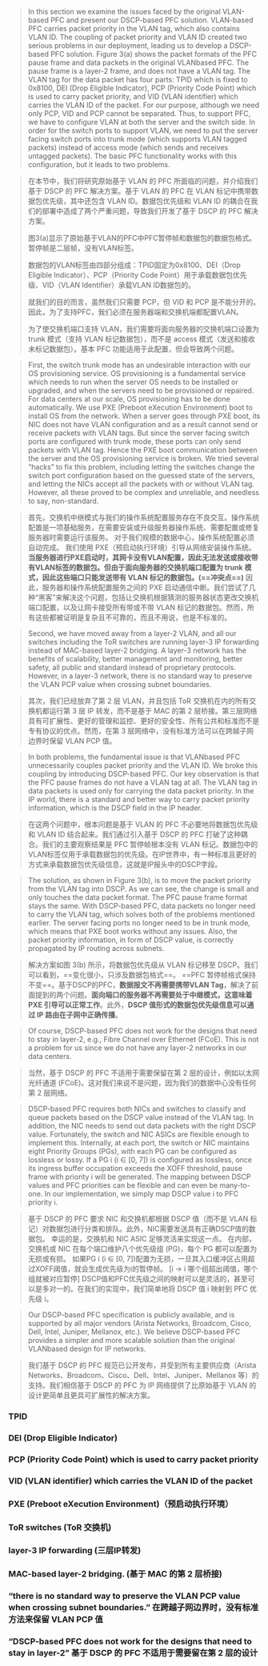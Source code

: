 > In this section we examine the issues faced by the original VLAN-based PFC and present our DSCP-based PFC solution. VLAN-based PFC carries packet priority in the VLAN tag, which also contains VLAN ID. The coupling of packet priority and VLAN ID created two serious problems in our deployment, leading us to develop a DSCP-based PFC solution. Figure 3(a) shows the packet formats of the PFC pause frame and data packets in the original VLANbased PFC. The pause frame is a layer-2 frame, and does not have a VLAN tag. The VLAN tag for the data packet has four parts: TPID which is fixed to 0x8100, DEI (Drop Eligible Indicator), PCP (Priority Code Point) which is used to carry packet priority, and VID (VLAN identifier) which carries the VLAN ID of the packet. For our purpose, although we need only PCP, VID and PCP cannot be separated. Thus, to support PFC, we have to configure VLAN at both the server and the switch side. In order for the switch ports to support VLAN, we need to put the server facing switch ports into trunk mode (which supports VLAN tagged packets) instead of access mode (which sends and receives untagged packets). The basic PFC functionality works with this configuration, but it leads to two problems.

>在本节中，我们将研究原始基于 VLAN 的 PFC 所面临的问题，并介绍我们基于 DSCP 的 PFC 解决方案。基于 VLAN 的 PFC 在 VLAN 标记中携带数据包优先级，其中还包含 VLAN ID。数据包优先级和 VLAN ID 的耦合在我们的部署中造成了两个严重问题，导致我们开发了基于 DSCP 的 PFC 解决方案。
>
>图3(a)显示了原始基于VLAN的PFC中PFC暂停帧和数据包的数据包格式。暂停帧是二层帧，没有VLAN标签。
>
>数据包的VLAN标签由四部分组成：TPID固定为0x8100、DEI（Drop Eligible Indicator）、PCP（Priority Code Point）用于承载数据包优先级、VID（VLAN Identifier）承载VLAN ID数据包的。
>
>就我们的目的而言，虽然我们只需要 PCP，但 VID 和 PCP 是不能分开的。因此，为了支持PFC，我们必须在服务器端和交换机端都配置VLAN。
>
>为了使交换机端口支持 VLAN，我们需要将面向服务器的交换机端口设置为 trunk 模式（支持 VLAN 标记数据包），而不是 access 模式（发送和接收未标记数据包）。基本 PFC 功能适用于此配置，但会导致两个问题。

>First, the switch trunk mode has an undesirable interaction with our OS provisioning service. OS provisioning is a fundamental service which needs to run when the server OS needs to be installed or upgraded, and when the servers need to be provisioned or repaired. For data centers at our scale, OS provisioning has to be done automatically. We use PXE (Preboot eXecution Environment) boot to install OS from the network. When a server goes through PXE boot, its NIC does not have VLAN configuration and as a result cannot send or receive packets with VLAN tags. But since the server facing switch ports are configured with trunk mode, these ports can only send packets with VLAN tag. Hence the PXE boot communication between the server and the OS provisioning service is broken. We tried several “hacks” to fix this problem, including letting the switches change the switch port configuration based on the guessed state of the servers, and letting the NICs accept all the packets with or without VLAN tag. However, all these proved to be complex and unreliable, and needless to say, non-standard. 

>首先，交换机中继模式与我们的操作系统配置服务存在不良交互。操作系统配置是一项基础服务，在需要安装或升级服务器操作系统、需要配置或修复服务器时需要运行该服务。
>对于我们规模的数据中心，操作系统配置必须自动完成。
>我们使用 PXE（预启动执行环境）引导从网络安装操作系统。
>**当服务器进行PXE启动时，其网卡没有VLAN配置，因此无法发送或接收带有VLAN标签的数据包。但由于面向服务器的交换机端口配置为 trunk 模式，因此这些端口只能发送带有 VLAN 标记的数据包。(==冲突点==)**
>因此，服务器和操作系统配置服务之间的 PXE 启动通信中断。我们尝试了几种“黑客”来解决这个问题，包括让交换机根据猜测的服务器状态更改交换机端口配置，以及让网卡接受所有带或不带 VLAN 标记的数据包。然而，所有这些都被证明是复杂且不可靠的，而且不用说，也是不标准的。

>Second, we have moved away from a layer-2 VLAN, and all our switches including the ToR switches are running layer-3 IP forwarding instead of MAC-based layer-2 bridging. A layer-3 network has the benefits of scalability, better management and monitoring, better safety, all public and standard instead of proprietary protocols. However, in a layer-3 network, there is no standard way to preserve the VLAN PCP value when crossing subnet boundaries.

>其次，我们已经放弃了第 2 层 VLAN，并且包括 ToR 交换机在内的所有交换机都运行第 3 层 IP 转发，而不是基于 MAC 的第 2 层桥接。第三层网络具有可扩展性、更好的管理和监控、更好的安全性、所有公共和标准而不是专有协议的优点。然而，在第 3 层网络中，没有标准方法可以在跨越子网边界时保留 VLAN PCP 值。

>In both problems, the fundamental issue is that VLANbased PFC unnecessarily couples packet priority and the VLAN ID. We broke this coupling by introducing DSCP-based PFC. Our key observation is that the PFC pause frames do not have a VLAN tag at all. The VLAN tag in data packets is used only for carrying the data packet priority. In the IP world, there is a standard and better way to carry packet priority information, which is the DSCP field in the IP header.

>在这两个问题中，根本问题是基于 VLAN 的 PFC 不必要地将数据包优先级和 VLAN ID 结合起来。我们通过引入基于 DSCP 的 PFC 打破了这种耦合。我们的主要观察结果是 PFC 暂停帧根本没有 VLAN 标记。数据包中的VLAN标签仅用于承载数据包的优先级。在IP世界中，有一种标准且更好的方式来承载数据包优先级信息，这就是IP报头中的DSCP字段。

>The solution, as shown in Figure 3(b), is to move the packet priority from the VLAN tag into DSCP. As we can see, the change is small and only touches the data packet format. The PFC pause frame format stays the same. With DSCP-based PFC, data packets no longer need to carry the VLAN tag, which solves both of the problems mentioned earlier. The server facing ports no longer need to be in trunk mode, which means that PXE boot works without any issues. Also, the packet priority information, in form of DSCP value, is correctly propagated by IP routing across subnets.

>解决方案如图 3(b) 所示，将数据包优先级从 VLAN 标记移至 DSCP。我们可以看到，==变化很小，只涉及数据包格式==。 ==PFC 暂停帧格式保持不变==。基于DSCP的PFC，**数据报文不再需要携带VLAN Tag**，解决了前面提到的两个问题。**面向端口的服务器不再需要处于中继模式，这意味着 PXE 引导可以正常工作**。此外，**DSCP 值形式的数据包优先级信息可以通过 IP 路由在子网中正确传播**。

>Of course, DSCP-based PFC does not work for the designs that need to stay in layer-2, e.g., Fibre Channel over Ethernet (FCoE). This is not a problem for us since we do not have any layer-2 networks in our data centers.

>当然，基于 DSCP 的 PFC 不适用于需要保留在第 2 层的设计，例如以太网光纤通道 (FCoE)。这对我们来说不是问题，因为我们的数据中心没有任何第 2 层网络。

>DSCP-based PFC requires both NICs and switches to classify and queue packets based on the DSCP value instead of the VLAN tag. In addition, the NIC needs to send out data packets with the right DSCP value. Fortunately, the switch and NIC ASICs are flexible enough to implement this. Internally, at each port, the switch or NIC maintains eight Priority Groups (PGs), with each PG can be configured as lossless or lossy. If a PG i (i ∈ [0, 7]) is configured as lossless, once its ingress buffer occupation exceeds the XOFF threshold, pause frame with priority i will be generated. The mapping between DSCP values and PFC priorities can be flexible and can even be many-to-one. In our implementation, we simply map DSCP value i to PFC priority i.

>基于 DSCP 的 PFC 要求 NIC 和交换机都根据 DSCP 值（而不是 VLAN 标记）对数据包进行分类和排队。此外，NIC需要发送具有正确DSCP值的数据包。
>幸运的是，交换机和 NIC ASIC 足够灵活来实现这一点。
>在内部，交换机或 NIC 在每个端口维护八个优先级组 (PG)，每个 PG 都可以配置为无损或有损。
>如果PG i (i ∈ [0, 7])配置为无损，一旦其入口缓冲区占用超过XOFF阈值，就会生成优先级为i的暂停帧。 [i -> i 哪个组超出阈值，哪个组就被对应暂停]
>DSCP值和PFC优先级之间的映射可以是灵活的，甚至可以是多对一的。在我们的实现中，我们简单地将 DSCP 值 i 映射到 PFC 优先级 i。

>Our DSCP-based PFC specification is publicly available, and is supported by all major vendors (Arista Networks, Broadcom, Cisco, Dell, Intel, Juniper, Mellanox, etc.). We believe DSCP-based PFC provides a simpler and more scalable solution than the original VLANbased design for IP networks.

>我们基于 DSCP 的 PFC 规范已公开发布，并受到所有主要供应商（Arista Networks、Broadcom、Cisco、Dell、Intel、Juniper、Mellanox 等）的支持。我们相信基于 DSCP 的 PFC 为 IP 网络提供了比原始基于 VLAN 的设计更简单且更具可扩展性的解决方案。

### TPID


### DEI (Drop Eligible Indicator)


### PCP (Priority Code Point) which is used to carry packet priority


### VID (VLAN identifier) which carries the VLAN ID of the packet


### PXE (Preboot eXecution Environment)（预启动执行环境）


### ToR switches (ToR 交换机)


### layer-3 IP forwarding (三层IP转发)


### MAC-based layer-2 bridging. (基于 MAC 的第 2 层桥接)


### “there is no standard way to preserve the VLAN PCP value when crossing subnet boundaries.” 在跨越子网边界时，没有标准方法来保留 VLAN PCP 值


### “DSCP-based PFC does not work for the designs that need to stay in layer-2” 基于 DSCP 的 PFC 不适用于需要留在第 2 层的设计



